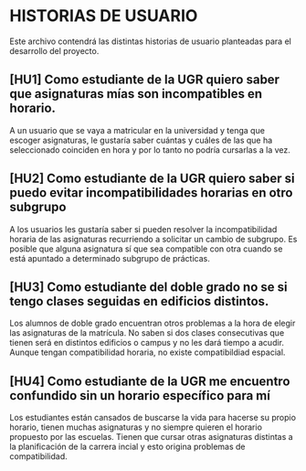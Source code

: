 # HISTORIAS DE USUARIO

Este archivo contendrá las distintas historias de usuario planteadas para el desarrollo del proyecto.

## [HU1] Como estudiante de la UGR quiero saber que asignaturas mías son incompatibles en horario.

A un usuario que se vaya a matricular en la universidad y tenga que escoger asignaturas, le gustaría saber cuántas y cuáles de las que ha seleccionado coinciden en hora y por lo tanto no podría cursarlas a la vez.

## [HU2] Como estudiante de la UGR quiero saber si puedo evitar incompatibilidades horarias en otro subgrupo

A los usuarios les gustaría saber si pueden resolver la incompatibilidad horaria de las asignaturas recurriendo a solicitar un cambio de subgrupo. Es posible que alguna asignatura sí que sea compatible con otra cuando se está apuntado a determinado subgrupo de prácticas.

## [HU3] Como estudiante del doble grado no se si tengo clases seguidas en edificios distintos.

Los alumnos de doble grado encuentran otros problemas a la hora de elegir las asignaturas de la matrícula. No saben si dos clases consecutivas que tienen será en distintos edificios o campus y no les dará tiempo a acudir. Aunque tengan compatibilidad horaria, no existe compatibildiad espacial. 

## [HU4] Como estudiante de la UGR me encuentro confundido sin un horario específico para mí

Los estudiantes están cansados de buscarse la vida para hacerse su propio horario, tienen muchas asignaturas y no siempre quieren el horario propuesto por las escuelas. Tienen que cursar otras asignaturas distintas a la planificación de la carrera incial y esto origina problemas de compatibilidad.

